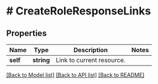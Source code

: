 # # CreateRoleResponseLinks

## Properties

Name | Type | Description | Notes
------------ | ------------- | ------------- | -------------
**self** | **string** | Link to current resource. |

[[Back to Model list]](../../README.md#models) [[Back to API list]](../../README.md#endpoints) [[Back to README]](../../README.md)
